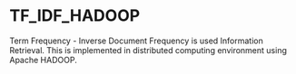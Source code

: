 # TF_IDF_HADOOP
Term Frequency - Inverse Document Frequency is used Information Retrieval. This is implemented in distributed computing environment using Apache HADOOP.
